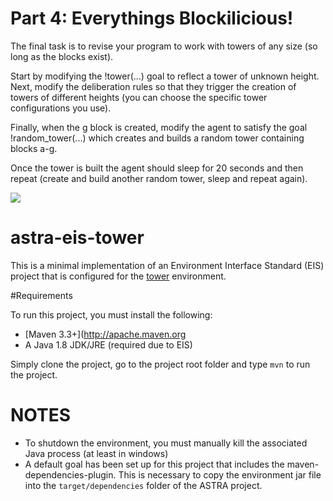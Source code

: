 # Part 4: Everythings Blockilicious!


The final task is to revise your program to work with towers of any size (so long as the blocks exist). 

Start by modifying the !tower(...) goal to reflect a tower of unknown height. Next, modify the deliberation rules so that they trigger the creation of towers of different heights (you can choose the specific tower configurations you use). 

Finally, when the g block is created, modify the agent to satisfy the goal
!random_tower(...) which creates and builds a random tower containing blocks a-g. 

Once the tower is built the agent should sleep for 20 seconds and then repeat (create and build another random tower, sleep and repeat again).


![](../../towers.gif)




# astra-eis-tower

This is a minimal implementation of an Environment Interface Standard (EIS) project
that is configured for the [tower](https://github.com/eishub/tower) environment.

#Requirements

To run this project, you must install the following:

* [Maven 3.3+](http://apache.maven.org
* A Java 1.8 JDK/JRE (required due to EIS)

Simply clone the project, go to the project root folder and type `mvn` to run the
project.

# NOTES

* To shutdown the environment, you must manually kill the associated Java process (at least in windows)
* A default goal has been set up for this project that includes the maven-dependencies-plugin.  This is necessary to copy the environment jar file into the `target/dependencies` folder of the ASTRA project.
